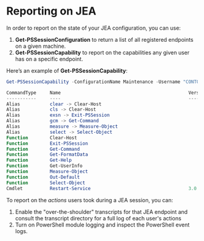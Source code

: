 # Reporting on JEA
In order to report on the state of your JEA configuration, you can use:
1.	**Get-PSSessionConfiguration** to return a list of all registered endpoints on a given machine.
2.	**Get-PSSessionCapability** to report on the capabilities any given user has on a specific endpoint.

Here’s an example of **Get-PSSessionCapability**:
```powershell
Get-PSSessionCapability -ConfigurationName Maintenance -Username "CONTOSO\JohnDoe"

CommandType     Name                                               Version    Source           
-----------     ----                                               -------    ------           
Alias           clear -> Clear-Host                                                            
Alias           cls -> Clear-Host                                                              
Alias           exsn -> Exit-PSSession                                                         
Alias           gcm -> Get-Command                                                             
Alias           measure -> Measure-Object                                                      
Alias           select -> Select-Object                                                        
Function        Clear-Host                                                                     
Function        Exit-PSSession                                                                 
Function        Get-Command                                                                    
Function        Get-FormatData                                                                 
Function        Get-Help                                                                       
Function        Get-UserInfo                                                                   
Function        Measure-Object                                                                 
Function        Out-Default                                                                    
Function        Select-Object                                                                  
Cmdlet          Restart-Service                                    3.0.0.0 Microsof...


```

To report on the _actions_ users took during a JEA session, you can:
1. Enable the "over-the-shoulder" transcripts for that JEA endpoint and consult the transcript directory for a full log of each user's actions
2. Turn on PowerShell module logging and inspect the PowerShell event logs.